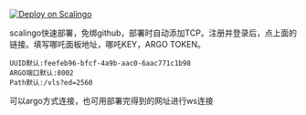 [![Deploy on Scalingo](https://cdn.scalingo.com/deploy/button.svg)](https://dashboard.scalingo.com/create/app?source=https://github.com/alphaxcv/scx#main)

scalingo快速部署，免绑github，部署时自动添加TCP。注册并登录后，点上面的链接。填写哪吒面板地址，哪吒KEY，ARGO TOKEN。
```
UUID默认:feefeb96-bfcf-4a9b-aac0-6aac771c1b98
ARGO端口默认:8002
Path默认:/vls?ed=2560
```
可以argo方式连接，也可用部署完得到的网址进行ws连接
